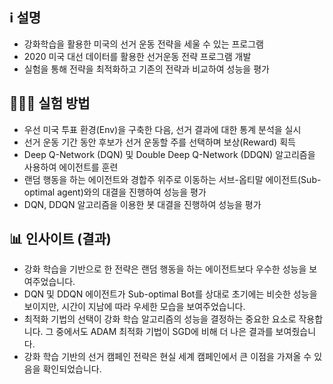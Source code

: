 ## ℹ️ 설명
- 강화학습을 활용한 미국의 선거 운동 전략을 세울 수 있는 프로그램
- 2020 미국 대선 데이터를 활용한 선거운동 전략 프로그램 개발
- 실험을 통해 전략을 최적화하고 기존의 전략과 비교하여 성능을 평가


## 👩🏻‍🔬 실험 방법
- 우선 미국 투표 환경(Env)을 구축한 다음, 선거 결과에 대한 통계 분석을 실시
- 선거 운동 기간 동안 후보가 선거 운동할 주를 선택하며 보상(Reward) 획득
- Deep Q-Network (DQN) 및 Double Deep Q-Network (DDQN) 알고리즘을 사용하여 에이전트를 훈련
- 랜덤 행동을 하는 에이전트와 
경합주 위주로 이동하는 서브-옵티말 에이전트(Sub-optimal agent)와의 대결을 진행하여 성능을 평가
- DQN, DDQN 알고리즘을 이용한 봇 대결을 진행하여 성능을 평가


## 📊 인사이트 (결과)
- 강화 학습을 기반으로 한 전략은 랜덤 행동을 하는 에이전트보다 우수한 성능을 보여주었습니다.
- DQN 및 DDQN 에이전트가 Sub-optimal Bot를 상대로 초기에는 비슷한 성능을 보이지만, 시간이 지남에 따라 우세한 모습을 보여주었습니다.
- 최적화 기법의 선택이 강화 학습 알고리즘의 성능을 결정하는 중요한 요소로 작용합니다.
    그 중에서도 ADAM 최적화 기법이 SGD에 비해 더 나은 결과를 보여줬습니다.
- 강화 학습 기반의 선거 캠페인 전략은 현실 세계 캠페인에서 큰 이점을 가져올 수 있음을 확인되었습니다.
